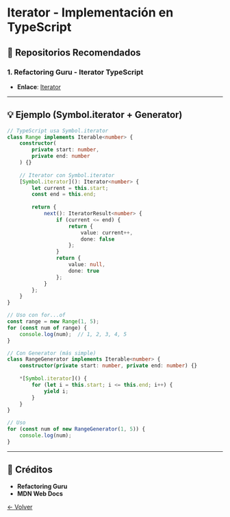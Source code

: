 # Iterator - Implementación en TypeScript

## 🌟 Repositorios Recomendados

### 1. **Refactoring Guru - Iterator TypeScript**
- **Enlace**: [Iterator](https://refactoring.guru/design-patterns/iterator/typescript/example)

---

## 💡 Ejemplo (Symbol.iterator + Generator)

```typescript
// TypeScript usa Symbol.iterator
class Range implements Iterable<number> {
    constructor(
        private start: number,
        private end: number
    ) {}
    
    // Iterator con Symbol.iterator
    [Symbol.iterator](): Iterator<number> {
        let current = this.start;
        const end = this.end;
        
        return {
            next(): IteratorResult<number> {
                if (current <= end) {
                    return {
                        value: current++,
                        done: false
                    };
                }
                return {
                    value: null,
                    done: true
                };
            }
        };
    }
}

// Uso con for...of
const range = new Range(1, 5);
for (const num of range) {
    console.log(num);  // 1, 2, 3, 4, 5
}

// Con Generator (más simple)
class RangeGenerator implements Iterable<number> {
    constructor(private start: number, private end: number) {}
    
    *[Symbol.iterator]() {
        for (let i = this.start; i <= this.end; i++) {
            yield i;
        }
    }
}

// Uso
for (const num of new RangeGenerator(1, 5)) {
    console.log(num);
}
```

---

## 🙏 Créditos
- **Refactoring Guru**
- **MDN Web Docs**

[← Volver](../README.md)
